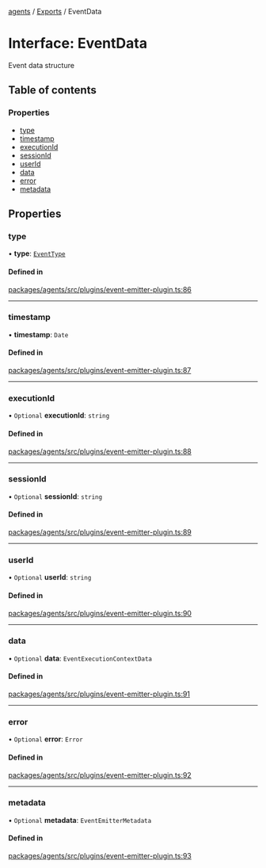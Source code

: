 <!-- 
 ⚠️  AUTO-GENERATED FILE - DO NOT EDIT MANUALLY
 This file is automatically generated by scripts/docs-generator.js
 To make changes, edit the source TypeScript files or update the generator script
-->

[agents](../../) / [Exports](../modules) / EventData

# Interface: EventData

Event data structure

## Table of contents

### Properties

- [type](EventData#type)
- [timestamp](EventData#timestamp)
- [executionId](EventData#executionid)
- [sessionId](EventData#sessionid)
- [userId](EventData#userid)
- [data](EventData#data)
- [error](EventData#error)
- [metadata](EventData#metadata)

## Properties

### type

• **type**: [`EventType`](../modules#eventtype)

#### Defined in

[packages/agents/src/plugins/event-emitter-plugin.ts:86](https://github.com/woojubb/robota/blob/d84cd2e1e6915e9f7e9aff8f9b06df02e55c139b/packages/agents/src/plugins/event-emitter-plugin.ts#L86)

___

### timestamp

• **timestamp**: `Date`

#### Defined in

[packages/agents/src/plugins/event-emitter-plugin.ts:87](https://github.com/woojubb/robota/blob/d84cd2e1e6915e9f7e9aff8f9b06df02e55c139b/packages/agents/src/plugins/event-emitter-plugin.ts#L87)

___

### executionId

• `Optional` **executionId**: `string`

#### Defined in

[packages/agents/src/plugins/event-emitter-plugin.ts:88](https://github.com/woojubb/robota/blob/d84cd2e1e6915e9f7e9aff8f9b06df02e55c139b/packages/agents/src/plugins/event-emitter-plugin.ts#L88)

___

### sessionId

• `Optional` **sessionId**: `string`

#### Defined in

[packages/agents/src/plugins/event-emitter-plugin.ts:89](https://github.com/woojubb/robota/blob/d84cd2e1e6915e9f7e9aff8f9b06df02e55c139b/packages/agents/src/plugins/event-emitter-plugin.ts#L89)

___

### userId

• `Optional` **userId**: `string`

#### Defined in

[packages/agents/src/plugins/event-emitter-plugin.ts:90](https://github.com/woojubb/robota/blob/d84cd2e1e6915e9f7e9aff8f9b06df02e55c139b/packages/agents/src/plugins/event-emitter-plugin.ts#L90)

___

### data

• `Optional` **data**: `EventExecutionContextData`

#### Defined in

[packages/agents/src/plugins/event-emitter-plugin.ts:91](https://github.com/woojubb/robota/blob/d84cd2e1e6915e9f7e9aff8f9b06df02e55c139b/packages/agents/src/plugins/event-emitter-plugin.ts#L91)

___

### error

• `Optional` **error**: `Error`

#### Defined in

[packages/agents/src/plugins/event-emitter-plugin.ts:92](https://github.com/woojubb/robota/blob/d84cd2e1e6915e9f7e9aff8f9b06df02e55c139b/packages/agents/src/plugins/event-emitter-plugin.ts#L92)

___

### metadata

• `Optional` **metadata**: `EventEmitterMetadata`

#### Defined in

[packages/agents/src/plugins/event-emitter-plugin.ts:93](https://github.com/woojubb/robota/blob/d84cd2e1e6915e9f7e9aff8f9b06df02e55c139b/packages/agents/src/plugins/event-emitter-plugin.ts#L93)
